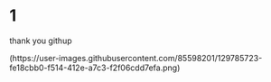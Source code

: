 # 1
<p>thank you githup</P>
(https://user-images.githubusercontent.com/85598201/129785723-fe18cbb0-f514-412e-a7c3-f2f06cdd7efa.png)
